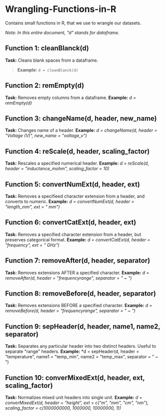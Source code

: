 # Wrangling-Functions-in-R
Contains small functions in R, that we use to wrangle our datasets.

_Note: In this entire document, "d" stands for dataframe._

## Function 1: cleanBlanck(d)
**Task:** Cleans blank spaces from a dataframe.
>**Example:**
>```d = cleanBlanck(d)```

## Function 2: remEmpty(d)
**Task:** Removes empty columns from a dataframe.
**Example:**
*d = remEmpty(d)*

## Function 3: changeName(d, header, new_name)
**Task:** Changes name of a header.
**Example:**
*d = changeName(d, header = "Voltage (V)", new_name = "voltage_v")*

## Function 4: reScale(d, header, scaling_factor)
**Task:** Rescales a specified numerical header.
**Example:**
*d = reScale(d, header = "inductance_mohm", scaling_factor = 10)*

## Function 5: convertNumExt(d, header, ext)
**Task:** Removes a specifieed character extension from a header, and converts to numeric.
**Example:**
*d = convertNumExt(d, header = "length_mm", ext = " mm")*

## Function 6: convertCatExt(d, header, ext)
**Task:** Removes a specified character extension from a header, but preserves categorical format.
**Example:**
*d = convertCatExt(d, header = "frequency", ext = " GHz")*

## Function 7: removeAfter(d, header, separator)
**Task:** Removes extensions AFTER a specified character.
**Example:**
*d = removeAfter(d, header = "frequencyrange", separator = " ~ ")*

## Function 8: removeBefore(d, header, separator)
**Task:** Removes extensions BEFORE a specified character.
**Example:**
*d = removeBefore(d, header = "frequencyrange", separator = " ~ ")*

## Function 9: sepHeader(d, header, name1, name2, separator)
**Task:** Separates any particular header into two distinct headers. Useful to separate "range" headers.
**Example:**
*d = sepHeader(d, header = "temperature", name1 = "temp_min", name2 = "temp_max", separator = " ~ ")

## Function 10: converMixedExt(d, header, ext, scaling_factor)
**Task:** Normalizes mixed unit headers into single unit.
**Example:**
*d = converMixedExt(d, header = "height", ext = c("m", "mm", "cm", "nm"), scaling_factor = c(1000000000, 1000000, 10000000, 1))*
